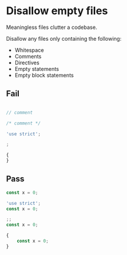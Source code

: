# Disallow empty files

Meaningless files clutter a codebase.

Disallow any files only containing the following:

- Whitespace
- Comments
- Directives
- Empty statements
- Empty block statements

## Fail

```js

```

```js
// comment
```

```js
/* comment */
```

```js
'use strict';
```

```js
;
```

```js
{
}
```

## Pass

```js
const x = 0;
```

```js
'use strict';
const x = 0;
```

```js
;;
const x = 0;
```

```js
{
    const x = 0;
}
```
